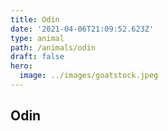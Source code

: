 ```yaml
---
title: Odin
date: '2021-04-06T21:09:52.623Z'
type: animal
path: /animals/odin
draft: false
hero:
  image: ../images/goatstock.jpeg
---
```

## Odin